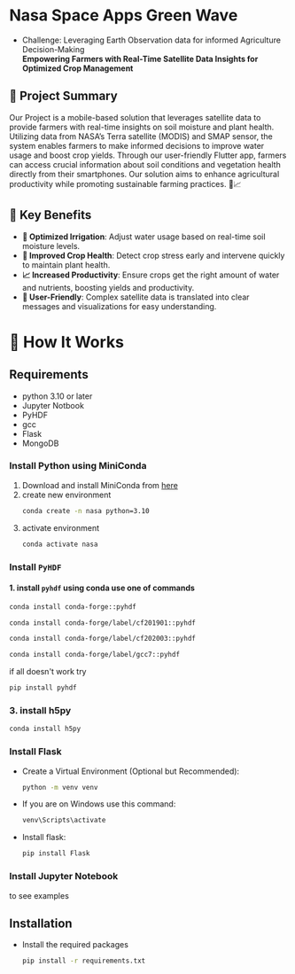 # Nasa Space Apps Green Wave
* Challenge: Leveraging Earth Observation data for informed Agriculture Decision-Making <br/>
 **Empowering Farmers with Real-Time Satellite Data Insights for Optimized Crop Management**

## 🌟 Project Summary

Our Project is a mobile-based solution that leverages satellite data to provide farmers with real-time insights on soil moisture and plant health. Utilizing data from NASA’s Terra satellite (MODIS) and SMAP sensor, the system enables farmers to make informed decisions to improve water usage and boost crop yields. Through our user-friendly Flutter app, farmers can access crucial information about soil conditions and vegetation health directly from their smartphones. Our solution aims to enhance agricultural productivity while promoting sustainable farming practices. 🌱📈

## 🌟 Key Benefits

- **🚿 Optimized Irrigation**: Adjust water usage based on real-time soil moisture levels.
- **🌿 Improved Crop Health**: Detect crop stress early and intervene quickly to maintain plant health.
- **📈 Increased Productivity**: Ensure crops get the right amount of water and nutrients, boosting yields and productivity.
- **📱 User-Friendly**: Complex satellite data is translated into clear messages and visualizations for easy understanding.
# 📱 How It Works

## Requirements
* python 3.10 or later
* Jupyter Notbook
* PyHDF
* gcc
* Flask
* MongoDB
### Install Python using MiniConda
1. Download and install MiniConda from [here](https://docs.anaconda.com/miniconda/#quick-command-line-install)
2. create new environment
    ```bash
    conda create -n nasa python=3.10
    ```
3. activate environment
    ```bash
    conda activate nasa
    ```
### Install `PyHDF`

#### 1. install `pyhdf` using conda use one of commands
    
```bash
conda install conda-forge::pyhdf
```
    
```bash
conda install conda-forge/label/cf201901::pyhdf
```
```bash
conda install conda-forge/label/cf202003::pyhdf
```
```bash
conda install conda-forge/label/gcc7::pyhdf 
```

if all doesn't work try

```bash
pip install pyhdf
```
### 3. install h5py
```bash
conda install h5py
```
### Install Flask 
- Create a Virtual Environment (Optional but Recommended):
  ```sh
  python -m venv venv
  ```
- If you are on Windows use this command:
  ```sh
  venv\Scripts\activate
  ```
- Install flask:
  ```sh
  pip install Flask
  ```
  
### Install Jupyter Notebook
to see examples 

## Installation
* Install the required packages
    ```bash
    pip install -r requirements.txt
    ```

